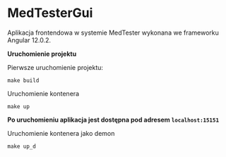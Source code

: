 # MedTesterGui

Aplikacja frontendowa w systemie MedTester wykonana we frameworku Angular 12.0.2.

**Uruchomienie projektu**

Pierwsze uruchomienie projektu:
```
make build
```

Uruchomienie kontenera
```
make up
```

**Po uruchomieniu aplikacja jest dostępna pod adresem ```localhost:15151```**


Uruchomienie kontenera jako demon
```
make up_d
```

